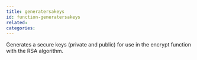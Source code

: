 ```yaml
---
title: generatersakeys
id: function-generatersakeys
related:
categories:
---
```


Generates a secure keys (private and public) for use in the encrypt function with the RSA algorithm.
